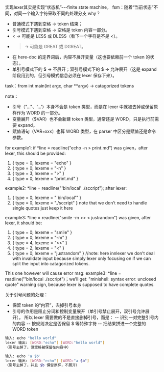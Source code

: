 实现lexer其实是实现“状态机”---finite state machine， fsm：随着“当前状态”不同，对同一个输入字符采取不同的处理分支
why？
- 普通模式下遇到空格 → token 结束；
- 引号模式下遇到空格 → 空格是 token 内容一部分。
- < → 可能是 LESS 或 DLESS（看下一个字符是不是 <）。
- > → 可能是 GREAT 或 DGREAT。
- 在 here-doc 的定界词后，内容不展开变量（这也要依赖前一个 token 的状态）。
- 单引号模式下的 $ → 不展开；双引号模式下的 $ → 允许展开（这是 expand 阶段用到的，但引号模式信息必须在 lexer 保存下来）。


task：from int main(int argc, char **argv) -> catagorized tokens

note：
- 引号（"..."、'...'）本身不会是 token 类型，而是在 lexer 中就被去掉或保留原样作为 WORD 的一部分。
- 变量展开（$VAR）也不会新建 token 类型，通常还是 WORD，只是执行前需要 expand。
- 赋值语句（VAR=xxx）也算 WORD 类型，在 parser 中区分是赋值还是命令参数。

for example1:
if *line = readline("echo -n > print.md") was given，after lexer, this should be provided:
1. { type = 0, lexeme = "echo" }
2. { type = 0, lexeme = "-n" }
3. { type = 3, lexeme = ">" }
4. { type = 0, lexeme = "print.md" }

example2:
*line = readline("'bin/local' ./sccript"); after lexer:
1. { type = 0, lexeme = "'bin/local'" }
2. { type = 0, lexeme = "./sccript" }
note that we don't need to handle single quotes just keep it here


example3:
*line = readline("smile -m >> < justrandom") was given, after lexer, it should be:
1. { type = 0, lexeme = "smile" }
2. { type = 0, lexeme = "-m" }
3. { type = 4, lexeme = ">>" }
4. { type = 2, lexeme = "<" }
5. { type = 0, lexeme = "justrandom" }
//note: here innlexer we don't deal with invalidate input because simply lexer only focusing
on if we can split the input into catagorized tokens.

This one however will cause error msg:
example3:
*line = readline("'bin/local ./sccript")；we'll get:
"minishell: syntax error: unclosed quote" warning sign, because lexer is supposed to have complete quotes.


关于引号问题的处理：
- 保留 token 的“内容”，去掉引号本身
- 引号的作用是阻止分词和控制变量展开（单引号禁止展开，双引号允许展开）。
所以 lexer 需要做的不是直接删掉引号，而是：
-- 识别一对完整引号内的内容
-- 按规则决定是否保留 $ 等特殊字符
-- 把结果拼进一个完整的 WORD token

```bash
输入: echo "hello world"
lexer 输出: [WORD:"echo"] [WORD:"hello world"]
（引号去掉了，但空格被保留在内容中）
```
```bash
输入: echo 'a $b'
lexer 输出: [WORD:"echo"] [WORD:"a $b"]
（引号去掉了，并且 $b 保留原样，不展开）
```


